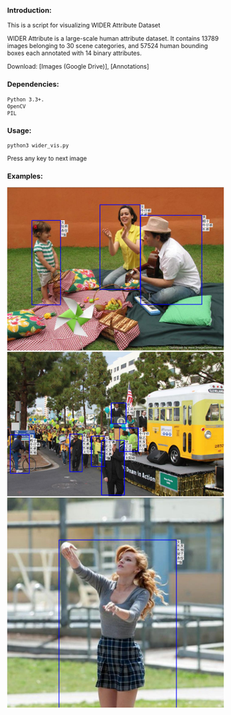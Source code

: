 ### Introduction:

This is a script for visualizing WIDER Attribute Dataset

WIDER Attribute is a large-scale human attribute dataset. It contains 13789 images belonging to 30 scene categories, and 57524 human bounding boxes each annotated with 14 binary attributes.

Download: [Images (Google Drive)],    [Annotations]

### Dependencies:
    Python 3.3+. 
    OpenCV
    PIL
### Usage:
    python3 wider_vis.py
  Press any key to next image
### Examples:
![Image text](https://github.com/itmessager/Vis_Wider/blob/master/img-folder/1.png)
![Image text](https://github.com/itmessager/Vis_Wider/blob/master/img-folder/2.png)
![Image text](https://github.com/itmessager/Vis_Wider/blob/master/img-folder/3.png)
